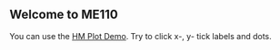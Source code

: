 ## Welcome to ME110

You can use the [HM Plot Demo](https://zcwist.github.io/ME110/playground.html). Try to click x-, y- tick labels and dots.

